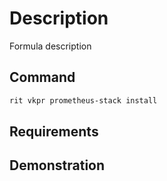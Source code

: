 # Description

Formula description

## Command

```bash
rit vkpr prometheus-stack install
```

## Requirements

## Demonstration
